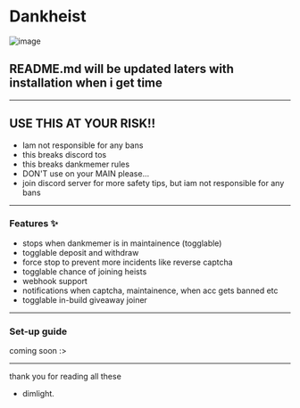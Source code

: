 # Dankheist #

![image](https://github.com/1010saf/dankheist/assets/92152439/80c2c383-1e90-4338-aace-56a54f1e3683)
## README.md will be updated laters with installation when i get time  ##

------------------------------------------------

## USE THIS AT YOUR RISK!! ##
- Iam not responsible for any bans
- this breaks discord tos
- this breaks dankmemer rules
- DON'T use on your MAIN please...
- join discord server for more safety tips, but iam not responsible for any bans

------------------------------------------------

### Features ✨ ###

+ stops when dankmemer is in maintainence (togglable)
+ togglable deposit and withdraw
+ force stop to prevent more incidents like reverse captcha
+ togglable chance of joining heists
+ webhook support
+ notifications when captcha, maintainence, when acc gets banned etc 
+ togglable in-build giveaway joiner

------------------------------------------------

### Set-up guide ###

coming soon :>

------------------------------------------------


thank you for reading all these
- dimlight.

